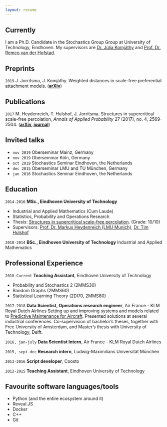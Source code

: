 ```yaml
---
layout: resume
---
```

## Currently

I am a Ph.D. Candidate in the Stochastics Group Group at University of Technology, Eindhoven.
My supervisors are [Dr. Júlia Komjáthy](https://www.win.tue.nl/~jkomjath/) and [Prof. Dr. Remco van der Hofstad](https://www.win.tue.nl/~rhofstad/).

## Preprints
`2019`
J. Jorritsma, J. Komjáthy. Weighted distances in scale-free preferential attachment models. (**[arXiv](https://arxiv.org/abs/1907.01907)**)

## Publications

`2017`
M. Heydenreich, T. Hulshof, J. Jorritsma. Structures in supercritical scale-free percolation, *Annals of Applied Probability* 27 (2017), no. 4, 2569-2504.
(**[arXiv](https://arxiv.org/abs/1604.08180), [journal](https://projecteuclid.org/euclid.aoap/1504080041)**)

## Invited talks

- `nov 2019`
  Oberseminar Mainz, Germany
- `nov 2019`
  Oberseminar Köln, Germany
- `oct 2019`
  Stochastics Seminar Eindhoven, the Netherlands
- `dec 2015`
  Oberseminar LMU and TU München, Germany
- `jan 2016`
  Stochastics Seminar Eindhoven, the Netherlands


## Education

  `2014-2016`
  __MSc., Eindhoven University of Technology__
  - Industrial and Applied Mathematics (Cum Laude)
  - Statistics, Probability and Operations Research
  - Thesis: [Structures in supercritical scale-free percolation](https://pure.tue.nl/ws/portalfiles/portal/72339206/Structures_in_scale_free_percolation_Joost_Jorritsma_Master_Thesis.pdf). (Grade: 10/10)
  - Supervisors: [Prof. Dr. Markus Heydenreich (LMU Munich)](http://www.math.lmu.de/~heyden/), [Dr. Tim Hulshof](https://www.win.tue.nl/~thulshof/)

  `2010-2014`
  __BSc., Eindhoven University of Technology__
  Industrial and Applied Mathematics


## Professional Experience

`2018-Current`
__Teaching Assistant__, Eindhoven University of Technology
- Probability and Stochastics 2 (2MMS30)
- Random Graphs (2MMS60)
- Statistical Learning Theory (2DI70, 2MMS80)

`2017-2018`
__Data Scientist, Operations research engineer__, Air France - KLM Royal Dutch Airlines
Setting up and improving systems and models related to [Predictive Maintenance for
Aircraft](https://afiklmem.com/en/solutions/prognos-for-aircraft). Presented solutions at several industrial conferences. Co-supervision of
bachelor’s theses, together with Free University of Amsterdam, and Master’s thesis
with University of Technology, Delft.

`2016, jan-july`
__Data Scientist Intern__, Air France - KLM Royal Dutch Airlines

`2015, sept-dec`
__Research intern__, Ludwig-Maximilians Universität München

`2013-2016`
__Script developer__, Coosto

`2012-2015`
__Teaching Assistant__, Eindhoven University of Technology


## Favourite software languages/tools
- Python  (and the entire ecosystem around it)
- Reveal.JS
- Docker
- C++
- Git

<!-- ### Footer

Last updated: May 2013 -->
